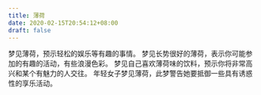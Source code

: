 ```yaml
---
title: 薄荷
date: 2020-02-15T20:54:12+08:00
draft: false
---
```


梦见薄荷，预示轻松的娱乐等有趣的事情。
梦见长势很好的薄荷，表示你可能参加的有趣的活动，有些浪漫色彩。
梦见自己喜欢薄荷味的饮料，预示你将非常高兴和某个有魅力的人交往。
年轻女子梦见薄荷，此梦警告她要抵御一些具有诱惑性的享乐活动。
